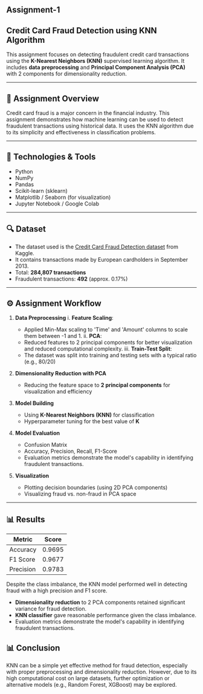 **Assignment-1**
---
**Credit Card Fraud Detection using KNN Algorithm**
-

This assignment focuses on detecting fraudulent credit card transactions using the **K-Nearest Neighbors (KNN)** supervised learning algorithm. It includes **data preprocessing** and **Principal Component Analysis (PCA)** with 2 components for dimensionality reduction.

---

## 📌 Assignment Overview

Credit card fraud is a major concern in the financial industry. This assignment demonstrates how machine learning can be used to detect fraudulent transactions using historical data. It uses the KNN algorithm due to its simplicity and effectiveness in classification problems.

---

## 🧠 Technologies & Tools

- Python
- NumPy
- Pandas
- Scikit-learn (sklearn)
- Matplotlib / Seaborn (for visualization)
- Jupyter Notebook / Google Colab

---

## 🔍 Dataset

- The dataset used is the [Credit Card Fraud Detection dataset](https://www.kaggle.com/mlg-ulb/creditcardfraud) from Kaggle.
- It contains transactions made by European cardholders in September 2013.
- Total: **284,807 transactions**
- Fraudulent transactions: **492** (approx. 0.17%)

---

## ⚙️ Assignment Workflow

1. **Data Preprocessing**
   i. **Feature Scaling**:
   - Applied Min-Max scaling to 'Time' and 'Amount' columns to scale them between -1 and 1.
   ii. **PCA**:
   - Reduced features to 2 principal components for better visualization and reduced computational complexity.
   iii. **Train-Test Split**:
   - The dataset was split into training and testing sets with a typical ratio (e.g., 80/20)

2. **Dimensionality Reduction with PCA**
   - Reducing the feature space to **2 principal components** for visualization and efficiency

3. **Model Building**
   - Using **K-Nearest Neighbors (KNN)** for classification
   - Hyperparameter tuning for the best value of **K**

4. **Model Evaluation**
   - Confusion Matrix
   - Accuracy, Precision, Recall, F1-Score
   - Evaluation metrics demonstrate the model's capability in identifying fraudulent transactions.

5. **Visualization**
   - Plotting decision boundaries (using 2D PCA components)
   - Visualizing fraud vs. non-fraud in PCA space

---

## 📊 Results

| Metric     | Score      |
|------------|------------|
| Accuracy   | 0.9695     |
| F1 Score   | 0.9677     |
| Precision  | 0.9783     |

Despite the class imbalance, the KNN model performed well in detecting fraud with a high precision and F1 score.

- **Dimensionality reduction** to 2 PCA components retained significant variance for fraud detection.
- **KNN classifier** gave reasonable performance given the class imbalance.
- Evaluation metrics demonstrate the model's capability in identifying fraudulent transactions.

## 📊 Conclusion
KNN can be a simple yet effective method for fraud detection, especially with proper preprocessing and dimensionality reduction. However, due to its high computational cost on large datasets, further optimization or alternative models (e.g., Random Forest, XGBoost) may be explored.
